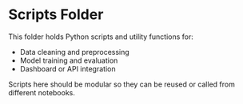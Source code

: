# Scripts Folder

This folder holds Python scripts and utility functions for:

- Data cleaning and preprocessing
- Model training and evaluation
- Dashboard or API integration

Scripts here should be modular so they can be reused or called from different notebooks.
